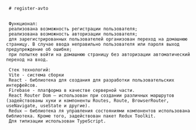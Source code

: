 ﻿     # register-avto
     
     
     Функционал:
     реализована возможность регистрации пользователя;
     реализована возможность авторизации пользователя;
     для зарегистрированных пользователей организован переход на домашнюю страницу. В случае ввода неправильно пользователя или пароля выход предупреждение об ошибке;
     при попытке войти на домашнюю страницу без авторизации автоматический переход на вход.
     
     Стек технологий:
     Vite - система сборки
     React - библиотека для создания для разработки пользовательских интерфейсов.
     Firebase - платформа в качестве серверной части.
     React Router Dom – использован при создании различных маршрутов (задействованы хуки и компоненты Routes, Route, BrowserRouter, useNavigate, useState и другие).
     Redux – библиотека ля управления состояниями компонентов использована библиотека. Кроме того, задействован пакет Redux Toolkit.
     Для типизации использован TypeScript.
